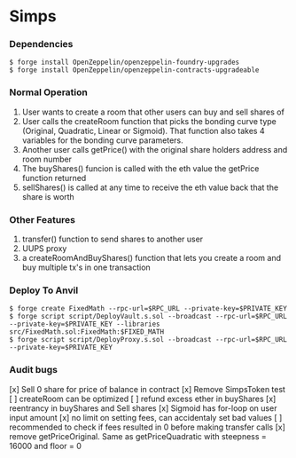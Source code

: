 # Simps

### Dependencies

```shell
$ forge install OpenZeppelin/openzeppelin-foundry-upgrades
$ forge install OpenZeppelin/openzeppelin-contracts-upgradeable
```

### Normal Operation
1. User wants to create a room that other users can buy and sell shares of
1. User calls the createRoom function that picks the bonding curve type (Original, Quadratic, Linear or Sigmoid). That function also takes 4 variables for the bonding curve parameters.
1. Another user calls getPrice() with the original share holders address and room number
1. The buyShares() funcion is called with the eth value the getPrice function returned
1. sellShares() is called at any time to receive the eth value back that the share is worth

### Other Features
1. transfer() function to send shares to another user
1. UUPS proxy
1. a createRoomAndBuyShares() function that lets you create a room and buy multiple tx's in one transaction


### Deploy To Anvil

```shell
$ forge create FixedMath --rpc-url=$RPC_URL --private-key=$PRIVATE_KEY
$ forge script script/DeployVault.s.sol --broadcast --rpc-url=$RPC_URL --private-key=$PRIVATE_KEY --libraries src/FixedMath.sol:FixedMath:$FIXED_MATH
$ forge script script/DeployProxy.s.sol --broadcast --rpc-url=$RPC_URL --private-key=$PRIVATE_KEY
```

### Audit bugs

[x] Sell 0 share for price of balance in contract
[x] Remove SimpsToken test
[ ] createRoom can be optimized
[ ] refund excess ether in buyShares
[x] reentrancy in buyShares and Sell shares
[x] Sigmoid has for-loop on user input amount
[x] no limit on setting fees, can accidentaly set bad values
[ ] recommended to check if fees resulted in 0 before making transfer calls
[x] remove getPriceOriginal. Same as getPriceQuadratic with steepness = 16000 and floor = 0
